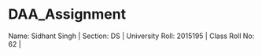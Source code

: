 # DAA_Assignment
Name: Sidhant Singh |
Section: DS |
University Roll: 2015195 |
Class Roll No: 62 |
